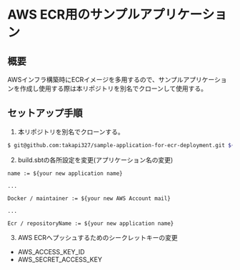 # AWS ECR用のサンプルアプリケーション
## 概要
AWSインフラ構築時にECRイメージを多用するので、サンプルアプリケーションを作成し使用する際は本リポジトリを別名でクローンして使用する。

## セットアップ手順
1. 本リポジトリを別名でクローンする。
```bash
$ git@github.com:takapi327/sample-application-for-ecr-deployment.git ${your new application name}
```

2. build.sbtの各所設定を変更(アプリケーション名の変更)
```
name := ${your new application name}

...

Docker / maintainer := ${your new AWS Account mail}

...

Ecr / repositoryName := ${your new application name}
```

3. AWS ECRへプッシュするためのシークレットキーの変更
- AWS_ACCESS_KEY_ID
- AWS_SECRET_ACCESS_KEY
